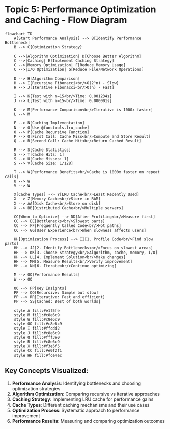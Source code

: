 # Topic 5: Performance Optimization and Caching - Flow Diagram

```mermaid
flowchart TD
    A[Start Performance Analysis] --> B[Identify Performance Bottleneck]
    B --> C{Optimization Strategy}
    
    C -->|Algorithm Optimization| D[Choose Better Algorithm]
    C -->|Caching| E[Implement Caching Strategy]
    C -->|Memory Optimization| F[Reduce Memory Usage]
    C -->|I/O Optimization| G[Reduce File/Network Operations]
    
    D --> H[Algorithm Comparison]
    H --> I[Recursive Fibonacci<br/>O(2^n) - Slow]
    H --> J[Iterative Fibonacci<br/>O(n) - Fast]
    
    I --> K[Test with n=15<br/>Time: 0.001234s]
    J --> L[Test with n=15<br/>Time: 0.000001s]
    
    K --> M[Performance Comparison<br/>Iterative is 1000x faster]
    L --> M
    
    E --> N[Caching Implementation]
    N --> O[Use @functools.lru_cache]
    O --> P[Cache Recursive Function]
    P --> Q[First Call: Cache Miss<br/>Compute and Store Result]
    Q --> R[Second Call: Cache Hit<br/>Return Cached Result]
    
    R --> S[Cache Statistics]
    S --> T[Cache Hits: 1]
    S --> U[Cache Misses: 1]
    S --> V[Cache Size: 1/128]
    
    T --> W[Performance Benefits<br/>Cache is 1000x faster on repeat calls]
    U --> W
    V --> W
    
    X[Cache Types] --> Y[LRU Cache<br/>Least Recently Used]
    X --> Z[Memory Cache<br/>Store in RAM]
    X --> AA[Disk Cache<br/>Store on disk]
    X --> BB[Distributed Cache<br/>Multiple servers]
    
    CC[When to Optimize] --> DD[After Profiling<br/>Measure first]
    CC --> EE[Bottlenecks<br/>Slowest parts]
    CC --> FF[Frequently Called Code<br/>Hot paths]
    CC --> GG[User Experience<br/>When slowness affects users]
    
    HH[Optimization Process] --> II[1. Profile Code<br/>Find slow parts]
    HH --> JJ[2. Identify Bottlenecks<br/>Focus on slowest areas]
    HH --> KK[3. Choose Strategy<br/>Algorithm, cache, memory, I/O]
    HH --> LL[4. Implement Solution<br/>Make changes]
    HH --> MM[5. Measure Results<br/>Verify improvement]
    HH --> NN[6. Iterate<br/>Continue optimizing]
    
    M --> OO[Performance Results]
    W --> OO
    
    OO --> PP[Key Insights]
    PP --> QQ[Recursive: Simple but slow]
    PP --> RR[Iterative: Fast and efficient]
    PP --> SS[Cached: Best of both worlds]
    
    style A fill:#e1f5fe
    style M fill:#c8e6c9
    style W fill:#c8e6c9
    style OO fill:#c8e6c9
    style I fill:#ffcdd2
    style J fill:#c8e6c9
    style Q fill:#fff3e0
    style R fill:#c8e6c9
    style X fill:#f3e5f5
    style CC fill:#e0f2f1
    style HH fill:#fce4ec
```

## Key Concepts Visualized:

1. **Performance Analysis**: Identifying bottlenecks and choosing optimization strategies
2. **Algorithm Optimization**: Comparing recursive vs iterative approaches
3. **Caching Strategy**: Implementing LRU cache for performance gains
4. **Cache Types**: Different caching mechanisms and their use cases
5. **Optimization Process**: Systematic approach to performance improvement
6. **Performance Results**: Measuring and comparing optimization outcomes

